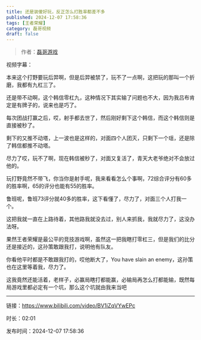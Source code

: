 ```yaml
---
title: 还是装傻好玩，反正怎么打胜率都差不多
published: 2024-12-07 17:58:36
tags: [王者荣耀]
category: 磊哥视频
draft: false
---
```



> 作者：[磊哥游戏](https://space.bilibili.com/268941858?spm_id_from=333.788.upinfo.head.click)

视频字幕：

本来这个打野要玩后羿啊，但是后羿被禁了，玩不了一点啊，这把玩的那叫一个折磨，我都有九杠三了。

还是带不动啊，这个韩信零杠九，这种情况下其实输了问题也不大，因为我吕布肯定是有牌子的，说来也是巧了。

每次团战打赢之后，哎，射手都去世了，然后刚好剩下这个韩信，而这个韩信则是直接被秒了。

剩下的又推不动塔，上一波也是这样的，对面四个人团灭，只剩下一个瑶，还是除了韩信都推不动塔。

尽力了哎，玩不了啊，现在韩信被秒了，对面又复活了，青天大老爷绝对不会放过他的。

玩打野竟然不带飞，你当你是射手呢，我来看看怎么个事啊，72综合评分有60多的胜率啊，65的评分也能有55的胜率。

鲁班呢，鲁班73评分就40多的胜率，这下看懂了，尽力了，对面三个人打我一个。

这把我就一直在上路待着，其他路我就没去过，别人来抓我，我就尽力了，这没办法呀。

果然王者荣耀是最公平的竞技游戏啊，虽然这一把我瞎打零杠三，但是我们的比分还是接近的，这孙策敢跟我打，说明他有队友。

你看他平时都是不敢跟我打的，哎他断大了，You have slain an enemy，这孙策也在这里等着我，尽力了。

这我竟然还能活着，老样子，必赢局瞎打都能赢，必输局再怎么打都能输，既然每局游戏里都必定有一个坑，那么这个坑就由我来当吧

---

链接：https://www.bilibili.com/video/BV1iZqVYwEPc

时长：02:01

发布时间：2024-12-07 17:58:36
